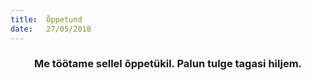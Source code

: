 ```yaml
---
title:  Õppetund
date:   27/05/2018
---
```


### <center>Me töötame sellel õppetükil. Palun tulge tagasi hiljem.</center>